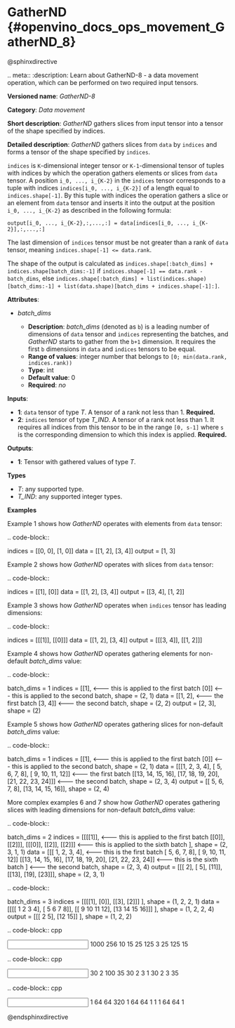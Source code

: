 # GatherND {#openvino_docs_ops_movement_GatherND_8}


@sphinxdirective

.. meta::
  :description: Learn about GatherND-8 - a data movement operation, 
                which can be performed on two required input tensors.

**Versioned name**: *GatherND-8*

**Category**: *Data movement*

**Short description**: *GatherND* gathers slices from input tensor into a tensor of the shape specified by indices.

**Detailed description**: *GatherND* gathers slices from ``data`` by ``indices`` and forms a tensor of the shape specified by ``indices``.

``indices`` is ``K``-dimensional integer tensor or ``K-1``-dimensional tensor of tuples with indices by which the operation
gathers elements or slices from ``data`` tensor. A position ``i_0, ..., i_{K-2}`` in the ``indices`` tensor corresponds to
a tuple with indices ``indices[i_0, ..., i_{K-2}]`` of a length equal to ``indices.shape[-1]``. By this tuple with indices
the operation gathers a slice or an element from ``data`` tensor and inserts it into the output at the position
``i_0, ..., i_{K-2}`` as described in the following formula:

``output[i_0, ..., i_{K-2},:,...,:] = data[indices[i_0, ..., i_{K-2}],:,...,:]``

The last dimension of ``indices`` tensor must be not greater than a rank of ``data`` tensor, meaning
``indices.shape[-1] <= data.rank``.

The shape of the output is calculated as ``indices.shape[:batch_dims] + indices.shape[batch_dims:-1]``
if ``indices.shape[-1] == data.rank - batch_dims``, else
``indices.shape[:batch_dims] + list(indices.shape)[batch_dims:-1] + list(data.shape)[batch_dims + indices.shape[-1]:]``.

**Attributes**:

* *batch_dims*

  * **Description**: *batch_dims* (denoted as ``b``) is a leading number of dimensions of ``data`` tensor and ``indices``
    representing the batches, and *GatherND* starts to gather from the ``b+1`` dimension. It requires the first ``b``
    dimensions in ``data`` and ``indices`` tensors to be equal.
  * **Range of values**: integer number that belongs to ``[0; min(data.rank, indices.rank))``
  * **Type**: int
  * **Default value**: 0
  * **Required**: *no*


**Inputs**:

* **1**: ``data`` tensor of type *T*. A tensor of a rank not less than 1. **Required.**
* **2**: ``indices`` tensor of type *T_IND*. A tensor of a rank not less than 1.
  It requires all indices from this tensor to be in the range ``[0, s-1]`` where ``s`` is the corresponding dimension to 
  which this index is applied. **Required.**


**Outputs**:

* **1**: Tensor with gathered values of type *T*.

**Types**

* *T*: any supported type.
* *T_IND*: any supported integer types.


**Examples**

Example 1 shows how *GatherND* operates with elements from ``data`` tensor:

.. code-block::

   indices = [[0, 0],
              [1, 0]]
   data    = [[1, 2],
              [3, 4]]
   output  = [1, 3]


Example 2 shows how *GatherND* operates with slices from ``data`` tensor:

.. code-block::

   indices = [[1], [0]]
   data    = [[1, 2],
              [3, 4]]
   output  = [[3, 4],
              [1, 2]]


Example 3 shows how *GatherND* operates when ``indices`` tensor has leading dimensions:

.. code-block::

   indices = [[[1]], [[0]]]
   data    = [[1, 2],
              [3, 4]]
   output  = [[[3, 4]],
              [[1, 2]]]


Example 4 shows how *GatherND* operates gathering elements for non-default *batch_dims* value:

.. code-block::

   batch_dims = 1
   indices = [[1],    <--- this is applied to the first batch
              [0]]    <--- this is applied to the second batch, shape = (2, 1)
   data    = [[1, 2], <--- the first batch
              [3, 4]] <--- the second batch, shape = (2, 2)
   output  = [2, 3], shape = (2)


Example 5 shows how *GatherND* operates gathering slices for non-default *batch_dims* value:

.. code-block::

   batch_dims = 1
   indices = [[1], <--- this is applied to the first batch
              [0]] <--- this is applied to the second batch, shape = (2, 1)
   data    = [[[1,   2,  3,  4], [ 5,  6,  7,  8], [ 9, 10, 11, 12]]  <--- the first batch
              [[13, 14, 15, 16], [17, 18, 19, 20], [21, 22, 23, 24]]] <--- the second batch, shape = (2, 3, 4)
   output  = [[ 5,  6,  7,  8], [13, 14, 15, 16]], shape = (2, 4)


More complex examples 6 and 7 show how *GatherND* operates gathering slices with leading dimensions 
for non-default *batch_dims* value:

.. code-block::

   batch_dims = 2
   indices = [[[[1]], <--- this is applied to the first batch
               [[0]],
               [[2]]],
              [[[0]],
               [[2]],
               [[2]]] <--- this is applied to the sixth batch
             ], shape = (2, 3, 1, 1)
   data    = [[[ 1,  2,  3,  4], <--- this is the first batch
               [ 5,  6,  7,  8],
               [ 9, 10, 11, 12]]
              [[13, 14, 15, 16],
               [17, 18, 19, 20],
               [21, 22, 23, 24]] <--- this is the sixth batch
             ] <--- the second batch, shape = (2, 3, 4)
   output  = [[[ 2], [ 5], [11]], [[13], [19], [23]]], shape = (2, 3, 1)
   


.. code-block::

   batch_dims = 3
   indices = [[[[1],
                [0]],
               [[3],
                [2]]]
               ], shape = (1, 2, 2, 1)
   data    = [[[[ 1  2  3  4],
                [ 5  6  7  8]],
               [[ 9 10 11 12],
                [13 14 15 16]]]
             ], shape = (1, 2, 2, 4)
   output  = [[[ 2  5],
               [12 15]]
             ], shape = (1, 2, 2)


.. code-block:: cpp

   <layer id="1" type="GatherND" version="opset8">
       <data batch_dims="0" />
       <input>
           <port id="0">
               <dim>1000</dim>
               <dim>256</dim>
               <dim>10</dim>
               <dim>15</dim>
           </port>
           <port id="1">
               <dim>25</dim>
               <dim>125</dim>
               <dim>3</dim>
           </port>
       </input>
       <output>
           <port id="3">
               <dim>25</dim>
               <dim>125</dim>
               <dim>15</dim>
           </port>
       </output>
   </layer>


.. code-block:: cpp

   <layer id="1" type="GatherND" version="opset8">
       <data batch_dims="2" />
       <input>
           <port id="0">
               <dim>30</dim>
               <dim>2</dim>
               <dim>100</dim>
               <dim>35</dim>
           </port>
           <port id="1">
               <dim>30</dim>
               <dim>2</dim>
               <dim>3</dim>
               <dim>1</dim>
           </port>
       </input>
       <output>
           <port id="3">
               <dim>30</dim>
               <dim>2</dim>
               <dim>3</dim>
               <dim>35</dim>
           </port>
       </output>
   </layer>


.. code-block:: cpp

   <layer id="1" type="GatherND" version="opset8">
       <data batch_dims="3" />
       <input>
           <port id="0">
               <dim>1</dim>
               <dim>64</dim>
               <dim>64</dim>
               <dim>320</dim>
           </port>
           <port id="1">
               <dim>1</dim>
               <dim>64</dim>
               <dim>64</dim>
               <dim>1</dim>          
               <dim>1</dim>
           </port>
       </input>
       <output>
           <port id="3">
               <dim>1</dim>
               <dim>64</dim>
               <dim>64</dim>
               <dim>1</dim>
           </port>
       </output>
   </layer>


@endsphinxdirective


